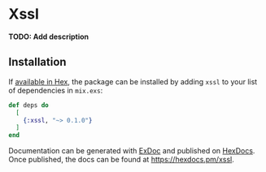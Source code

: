 # Xssl

**TODO: Add description**

## Installation

If [available in Hex](https://hex.pm/docs/publish), the package can be installed
by adding `xssl` to your list of dependencies in `mix.exs`:

```elixir
def deps do
  [
    {:xssl, "~> 0.1.0"}
  ]
end
```

Documentation can be generated with [ExDoc](https://github.com/elixir-lang/ex_doc)
and published on [HexDocs](https://hexdocs.pm). Once published, the docs can
be found at <https://hexdocs.pm/xssl>.


